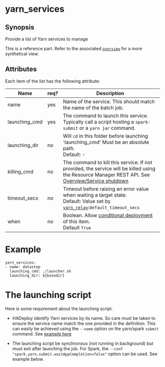 # yarn_services

## Synopsis

Provide a list of Yarn services to manage

This is a reference part. Refer to the associated [`overview`](./yarn_overview) for a more synthetical view.

## Attributes

Each item of the list has the following attribute: 

Name | req? | 	Description
--- | ---  | ---
name|yes|Name of the service. This should match the name of the batch job.
launching_cmd|yes|The command to launch this service. Typically call a script hosting a `spark-submit` or a `yarn jar` command. 
launching_dir|no|Will `cd` in this folder before launching 'launching_cmd' Must be an absolute path.<br>Default: `~`
killing_cmd|no|The command to kill this service. If not provided, the service will be killed using the Resource Manager REST API. See [Overview/Service shutdown](./yarn_overview/#services-shutdown)  
timeout_secs|no|Timeout before raising an error value when waiting a target state.<br>Default: Value set by [`yarn_relay`](./yarn_relay):`default_timeout_secs`
when|no|Boolean. Allow [conditional deployment](../../more/conditional_deployment) of this item.<br>Default `True` 


# Example

```
yarn_services:
- name: datastep
  launching_cmd: ./launcher.sh
  launching_dir: ${basedir}
```      

# The launching script

Here is some requirement about the launching script.

- HADeploy identify Yarn services by its name. So care must be taken to ensure the service name match the one provided in the definition. This can easily be achieved using the `--name` option on the yarn/spark `submit` command. See [example here](./yarn_overview/#example)

- The launching script be synchronous (not running in background) but must exit after launching the job. For Spark, the `--conf "spark.yarn.submit.waitAppCompletion=false"` option can be used. See example below.


 
